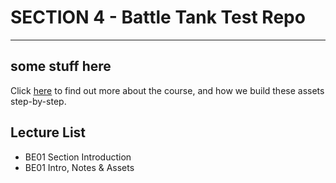 # SECTION 4 - Battle Tank Test Repo
****

some stuff here
---
Click [here](https://www.udemy.com/unrealcourse?couponCode=GitHubDiscount) to find out more about the course, and how we build these assets step-by-step.

## Lecture List
* BE01 Section Introduction
* BE01 Intro, Notes & Assets
